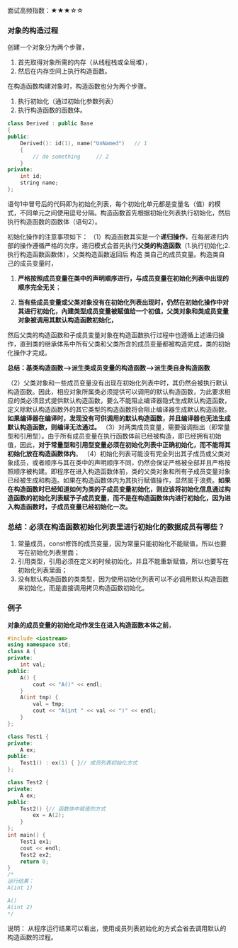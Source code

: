 面试高频指数：★★★☆☆

### 对象的构造过程

创建一个对象分为两个步骤，

1. 首先取得对象所需的内存（从线程栈或全局堆），
2. 然后在内存空间上执行构造函数。

在构造函数构建对象时，构造函数也分为两个步骤。

1. 执行初始化（通过初始化参数列表）
2. 执行构造函数的函数体。

```c++
class Derived : public Base
{
public:
    Derived(): id(1), name("UnNamed")   // 1
    {
        // do something     // 2
    }
private:
    int id;
    string name;
};

```

语句1中冒号后的代码即为初始化列表，每个初始化单元都是变量名（值）的模式，不同单元之间使用逗号分隔。构造函数首先根据初始化列表执行初始化，然后执行构造函数的函数体（语句2）。

初始化操作的注意事项如下：
（1）构造函数其实是一个**递归操作**，在每层递归内部的操作遵循严格的次序。递归模式会首先执行**父类的构造函数**（1.执行初始化;2.执行构造函数函数体），父类构造函数返回后 构造 类自己的成员变量。构造类自己的成员变量时，

1. **严格按照成员变量在类中的声明顺序进行，与成员变量在初始化列表中出现的顺序完全无关**；

2. **当有些成员变量或父类对象没有在初始化列表出现时，仍然在初始化操作中对其进行初始化，內建类型成员变量被赋值给一个初值，父类对象和类成员变量对象被调用其默认构造函数初始化，**

然后父类的构造函数和子成员变量对象在构造函数执行过程中也遵循上述递归操作，直到类的继承体系中所有父类和父类所含的成员变量都被构造完成，类的初始化操作才完成。

​	**总结：基类构造函数–>派生类成员变量的构造函数–>派生类自身构造函数**

（2）父类对象和一些成员变量没有出现在初始化列表中时，其仍然会被执行默认构造函数。因此，相应对象所属类必须提供可以调用的默认构造函数，为此要求相应的类必须显式提供默认构造函数，要么不能阻止编译器隐式生成默认构造函数，定义除默认构造函数外的其它类型的构造函数将会阻止编译器生成默认构造函数。**如果编译器在编译时，发现没有可供调用的默认构造函数，并且编译器也无法生成默认构造函数，则编译无法通过。**
（3）对两类成员变量，需要强调指出（即常量型和引用型）。由于所有成员变量在执行函数体前已经被构造，即已经拥有初始值，因此，**对于常量型和引用型变量必须在初始化列表中正确初始化，而不能将其初始化放在构造函数体内**。
（4）初始化列表可能没有完全列出其子成员或父类对象成员，或者顺序与其在类中的声明顺序不同，仍然会保证严格被全部并且严格按照顺序被构建。即程序在进入构造函数体前，类的父类对象和所有子成员变量对象已经被生成和构造。如果在构造函数体内为其执行赋值操作，显然属于浪费。**如果在构造函数时已经知道如何为类的子成员变量初始化，则应该将初始化信息通过构造函数的初始化列表赋予子成员变量，而不是在构造函数体内进行初始化，因为进入构造函数时，子成员变量已经初始化一次。**



### 总结：必须在构造函数初始化列表里进行初始化的数据成员有哪些？

1. 常量成员，const修饰的成员变量，因为常量只能初始化不能赋值，所以也要写在初始化列表里面；
2. 引用类型，引用必须在定义的时候初始化，并且不能重新赋值，所以也要写在初始化列表里面；
3. 没有默认构造函数的类类型，因为使用初始化列表可以不必调用默认构造函数来初始化，而是直接调用拷贝构造函数初始化。





### 例子

**对象的成员变量的初始化动作发生在进入构造函数本体之前**，


```c++
#include <iostream>
using namespace std;
class A {
private:
    int val;
public:
    A() {
        cout << "A()" << endl;
    }
    A(int tmp) {
        val = tmp;
        cout << "A(int " << val << ")" << endl;
    }
};

class Test1 {
private:
    A ex;
public:
    Test1() : ex(1) { }// 成员列表初始化方式  
};

class Test2 {
private:
    A ex;
public:
    Test2() {// 函数体中赋值的方式
        ex = A(2);
    }
};
int main() {
    Test1 ex1;
    cout << endl;
    Test2 ex2;
    return 0;
}
/*
运行结果：
A(int 1)

A()
A(int 2)
*/
```

说明：
从程序运行结果可以看出，使用成员列表初始化的方式会省去调用默认的构造函数的过程。

